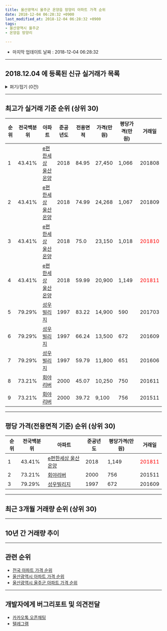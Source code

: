 ```yaml
---
title: 울산광역시 울주군 온양읍 망양리 아파트 가격 순위
date: 2018-12-04 06:28:32 +0900
last_modified_at: 2018-12-04 06:28:32 +0900
tags:
- 울산광역시 울주군
- 온양읍 망양리

---
```


* 마지막 업데이트 날짜 : 2018-12-04 06:28:32

---

## 2018.12.04 에 등록된 신규 실거래가 목록

<details>
<summary>펴기/접기 (0건)</summary>
<div markdown="1">

|아파트|전국백분위|준공년도|전용면적|가격(만원)|평당가격(만원)|거래일|
|---|---|---|---|---|---|---|
|없음|||||||


</div>
</details>

---

## 최고가 실거래 기준 순위 (상위 30)


|순위|전국백분위|아파트|준공년도|전용면적|가격(만원)|평당가격(만원)|거래일|
|---|---|---|---|---|---|---|---|
|1|43.41%|[e편한세상 울산온양](https://search.naver.com/search.naver?query=%EC%9A%B8%EC%82%B0%EA%B4%91%EC%97%AD%EC%8B%9C+%EC%9A%B8%EC%A3%BC%EA%B5%B0+%EC%98%A8%EC%96%91%EC%9D%8D+%EB%A7%9D%EC%96%91%EB%A6%AC+e%ED%8E%B8%ED%95%9C%EC%84%B8%EC%83%81+%EC%9A%B8%EC%82%B0%EC%98%A8%EC%96%91)|2018|84.95|27,450|1,066|201808|
|2|43.41%|[e편한세상 울산온양](https://search.naver.com/search.naver?query=%EC%9A%B8%EC%82%B0%EA%B4%91%EC%97%AD%EC%8B%9C+%EC%9A%B8%EC%A3%BC%EA%B5%B0+%EC%98%A8%EC%96%91%EC%9D%8D+%EB%A7%9D%EC%96%91%EB%A6%AC+e%ED%8E%B8%ED%95%9C%EC%84%B8%EC%83%81+%EC%9A%B8%EC%82%B0%EC%98%A8%EC%96%91)|2018|74.99|24,268|1,067|201809|
|3|43.41%|[e편한세상 울산온양](https://search.naver.com/search.naver?query=%EC%9A%B8%EC%82%B0%EA%B4%91%EC%97%AD%EC%8B%9C+%EC%9A%B8%EC%A3%BC%EA%B5%B0+%EC%98%A8%EC%96%91%EC%9D%8D+%EB%A7%9D%EC%96%91%EB%A6%AC+e%ED%8E%B8%ED%95%9C%EC%84%B8%EC%83%81+%EC%9A%B8%EC%82%B0%EC%98%A8%EC%96%91)|2018|75.0|23,150|1,018|<span style="color:red">201810</span>|
|4|43.41%|[e편한세상 울산온양](https://search.naver.com/search.naver?query=%EC%9A%B8%EC%82%B0%EA%B4%91%EC%97%AD%EC%8B%9C+%EC%9A%B8%EC%A3%BC%EA%B5%B0+%EC%98%A8%EC%96%91%EC%9D%8D+%EB%A7%9D%EC%96%91%EB%A6%AC+e%ED%8E%B8%ED%95%9C%EC%84%B8%EC%83%81+%EC%9A%B8%EC%82%B0%EC%98%A8%EC%96%91)|2018|59.99|20,900|1,149|<span style="color:red">201811</span>|
|5|79.29%|[성우빌리지](https://search.naver.com/search.naver?query=%EC%9A%B8%EC%82%B0%EA%B4%91%EC%97%AD%EC%8B%9C+%EC%9A%B8%EC%A3%BC%EA%B5%B0+%EC%98%A8%EC%96%91%EC%9D%8D+%EB%A7%9D%EC%96%91%EB%A6%AC+%EC%84%B1%EC%9A%B0%EB%B9%8C%EB%A6%AC%EC%A7%80)|1997|83.22|14,900|590|201703|
|6|79.29%|[성우빌리지](https://search.naver.com/search.naver?query=%EC%9A%B8%EC%82%B0%EA%B4%91%EC%97%AD%EC%8B%9C+%EC%9A%B8%EC%A3%BC%EA%B5%B0+%EC%98%A8%EC%96%91%EC%9D%8D+%EB%A7%9D%EC%96%91%EB%A6%AC+%EC%84%B1%EC%9A%B0%EB%B9%8C%EB%A6%AC%EC%A7%80)|1997|66.24|13,500|672|201609|
|7|79.29%|[성우빌리지](https://search.naver.com/search.naver?query=%EC%9A%B8%EC%82%B0%EA%B4%91%EC%97%AD%EC%8B%9C+%EC%9A%B8%EC%A3%BC%EA%B5%B0+%EC%98%A8%EC%96%91%EC%9D%8D+%EB%A7%9D%EC%96%91%EB%A6%AC+%EC%84%B1%EC%9A%B0%EB%B9%8C%EB%A6%AC%EC%A7%80)|1997|59.79|11,800|651|201606|
|8|73.21%|[회야리버](https://search.naver.com/search.naver?query=%EC%9A%B8%EC%82%B0%EA%B4%91%EC%97%AD%EC%8B%9C+%EC%9A%B8%EC%A3%BC%EA%B5%B0+%EC%98%A8%EC%96%91%EC%9D%8D+%EB%A7%9D%EC%96%91%EB%A6%AC+%ED%9A%8C%EC%95%BC%EB%A6%AC%EB%B2%84)|2000|45.07|10,250|750|201611|
|9|73.21%|[회야리버](https://search.naver.com/search.naver?query=%EC%9A%B8%EC%82%B0%EA%B4%91%EC%97%AD%EC%8B%9C+%EC%9A%B8%EC%A3%BC%EA%B5%B0+%EC%98%A8%EC%96%91%EC%9D%8D+%EB%A7%9D%EC%96%91%EB%A6%AC+%ED%9A%8C%EC%95%BC%EB%A6%AC%EB%B2%84)|2000|39.72|9,100|756|201511|


---

## 평당 가격(전용면적 기준) 순위 (상위 30)


|순위|전국백분위|아파트|준공년도|평당가격(만원)|거래일|
|---|---|---|---|---|---|
|1|43.41%|[e편한세상 울산온양](https://search.naver.com/search.naver?query=%EC%9A%B8%EC%82%B0%EA%B4%91%EC%97%AD%EC%8B%9C+%EC%9A%B8%EC%A3%BC%EA%B5%B0+%EC%98%A8%EC%96%91%EC%9D%8D+%EB%A7%9D%EC%96%91%EB%A6%AC+e%ED%8E%B8%ED%95%9C%EC%84%B8%EC%83%81+%EC%9A%B8%EC%82%B0%EC%98%A8%EC%96%91)|2018|1,149|<span style="color:red">201811</span>|
|2|73.21%|[회야리버](https://search.naver.com/search.naver?query=%EC%9A%B8%EC%82%B0%EA%B4%91%EC%97%AD%EC%8B%9C+%EC%9A%B8%EC%A3%BC%EA%B5%B0+%EC%98%A8%EC%96%91%EC%9D%8D+%EB%A7%9D%EC%96%91%EB%A6%AC+%ED%9A%8C%EC%95%BC%EB%A6%AC%EB%B2%84)|2000|756|201511|
|3|79.29%|[성우빌리지](https://search.naver.com/search.naver?query=%EC%9A%B8%EC%82%B0%EA%B4%91%EC%97%AD%EC%8B%9C+%EC%9A%B8%EC%A3%BC%EA%B5%B0+%EC%98%A8%EC%96%91%EC%9D%8D+%EB%A7%9D%EC%96%91%EB%A6%AC+%EC%84%B1%EC%9A%B0%EB%B9%8C%EB%A6%AC%EC%A7%80)|1997|672|201609|


---

## 최근 3개월 거래량 순위 (상위 30)


<div style="width:100%;">
    <canvas id="deal_count_ranking" height="250"></canvas>
</div>


<script>
new Chart(document.getElementById("deal_count_ranking"), {
    type: 'horizontalBar',
    data: {
        labels: ['회야리버', 'e편한세상 울산온양'],
        datasets: [{
            label: '실거래 수',
            data: [6, 5],
            borderColor: "rgba(255, 0, 128, 1)",
            backgroundColor: "rgba(255, 0, 128, 0.5)",
            fill: false,
        }]
    },
    options: {
        responsive: true,
        title: {
            display: true,
            text: '최근 3개월 거래량 순위'
        },
        tooltips: {
            mode: 'index',
            intersect: false,
            callbacks: {
                title: function(tooltipItems, data) {
                    return "실거래 수:";
                },
                label: function(tooltipItem, data) {
                    return data.labels[tooltipItem.index] + ": " + tooltipItem.xLabel;
                }
            }
        },
        hover: {
            mode: 'nearest',
            intersect: true
        },
        scales: {
            xAxes: [{
                display: true,
                scaleLabel: {
                    display: true,
                    labelString: '실거래 수'
                },
                ticks: {
                    suggestedMin: 0,
                }
            }],
            yAxes: [{
                display: true,
                ticks: {
                    autoSkip: false,
                    callback: function(value, index, values) {
                        if (value.length > 15)
                            return value.substr(0, 13) + "...";
                        else
                            return value;
                    }
                },
                scaleLabel: {
                    display: false,
                }
            }]
        }
    }
});

</script>


---

## 10년 간 거래량 추이


<div style="width:100%;">
    <canvas id="deal_progress" height="250"></canvas>
</div>

<script>
new Chart(document.getElementById("deal_progress"), {
    type: 'line',
    data: {
        labels: ['200812','200901','200902','200903','200904','200905','200906','200907','200908','200909','200910','200911','200912','201001','201002','201003','201004','201005','201006','201007','201008','201009','201010','201011','201012','201101','201102','201103','201104','201105','201106','201107','201108','201109','201110','201111','201112','201201','201202','201203','201204','201205','201206','201207','201208','201209','201210','201211','201212','201301','201302','201303','201304','201305','201306','201307','201308','201309','201310','201311','201312','201401','201402','201403','201404','201405','201406','201407','201408','201409','201410','201411','201412','201501','201502','201503','201504','201505','201506','201507','201508','201509','201510','201511','201512','201601','201602','201603','201604','201605','201606','201607','201608','201609','201610','201611','201612','201701','201702','201703','201704','201705','201706','201707','201708','201709','201710','201711','201712','201801','201802','201803','201804','201805','201806','201807','201808','201809','201810','201811','201812'],
        datasets: [{
            label: '실거래 수',
            pointRadius: 1,
            data: [1, 0, 2, 1, 1, 2, 1, 2, 6, 1, 14, 5, 8, 12, 10, 26, 9, 15, 8, 22, 10, 24, 14, 13, 14, 6, 6, 10, 7, 4, 7, 8, 3, 6, 13, 4, 11, 2, 10, 11, 12, 13, 6, 8, 8, 8, 13, 7, 8, 10, 16, 8, 10, 13, 11, 22, 9, 2, 6, 10, 6, 6, 5, 26, 12, 7, 75, 61, 22, 11, 35, 34, 32, 42, 9, 13, 16, 12, 17, 12, 13, 11, 16, 26, 8, 7, 7, 18, 7, 5, 10, 10, 5, 8, 6, 12, 10, 4, 4, 7, 8, 6, 2, 12, 4, 6, 3, 3, 2, 7, 5, 4, 4, 3, 6, 7, 5, 4, 8, 3, 0],
            borderColor: "rgba(255, 201, 14, 1)",
            backgroundColor: "rgba(255, 201, 14, 0.5)",
            fill: true,
        }]
    },
    options: {
        responsive: true,
        title: {
            display: true,
            text: '10년간 거래량 추이'
        },
        tooltips: {
            mode: 'index',
            intersect: false,
        },
        hover: {
            mode: 'nearest',
            intersect: true
        },
        scales: {
            xAxes: [{
                display: true,
                scaleLabel: {
                    display: true,
                    labelString: '년/월'
                }
            }],
            yAxes: [{
                display: true,
                ticks: {
                    suggestedMin: 0,
                },
                scaleLabel: {
                    display: true,
                    labelString: '실거래 수'
                }
            }]
        }
    }
});

</script>


---

## 관련 순위

- [전국 아파트 가격 순위](https://inasie.github.io/apt-ranking/전국)
- [울산광역시 아파트 가격 순위](https://inasie.github.io/apt-ranking/울산광역시)
- [울산광역시 울주군 아파트 가격 순위](https://inasie.github.io/apt-ranking/울산광역시-울주군)


---

## 개발자에게 버그리포트 및 의견전달

- [카카오톡 오픈채팅](https://open.kakao.com/o/gLJUAP4)
- [텔레그램](https://t.me/inasie)

